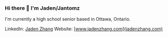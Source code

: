 ### Hi there 👋 I'm Jaden/Jantomz

I'm currently a high school senior based in Ottawa, Ontario.

LinkedIn: [Jaden Zhang](https://www.linkedin.com/in/jaden-zhang-43921029b/)
Website: [www.jadenzhang.com](jadenzhang.com)

<!--
**Jantomz/Jantomz** is a ✨ _special_ ✨ repository because its `README.md` (this file) appears on your GitHub profile.

Here are some ideas to get you started:

- 🔭 I’m currently working on ...
- 🌱 I’m currently learning ...
- 👯 I’m looking to collaborate on ...
- 🤔 I’m looking for help with ...
- 💬 Ask me about ...
- 📫 How to reach me: ...
- 😄 Pronouns: ...
- ⚡ Fun fact: ...
-->
